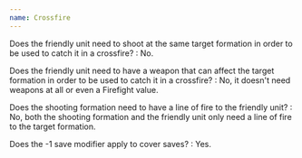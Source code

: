```yaml
---
name: Crossfire
---
```

Does the friendly unit need to shoot at the same target formation in order to be used to catch it in a crossfire?
: No.

Does the friendly unit need to have a weapon that can affect the target formation in order to be used to catch it in a crossfire?
: No, it doesn't need weapons at all or even a Firefight value.

Does the shooting formation need to have a line of fire to the friendly unit?
: No, both the shooting formation and the friendly unit only need a line of fire to the target formation.

Does the -1 save modifier apply to cover saves?
: Yes.